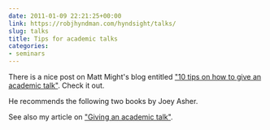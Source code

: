 ```yaml
---
date: 2011-01-09 22:21:25+00:00
link: https://robjhyndman.com/hyndsight/talks/
slug: talks
title: Tips for academic talks
categories:
- seminars
---
```


There is a nice post on Matt Might's blog entitled ["10 tips on how to give an academic talk"](http://matt.might.net/articles/academic-presentation-tips/). Check it out.

He recommends the following two books by Joey Asher.


See also my article on ["Giving an academic talk"](/publications/usertalk/).
